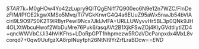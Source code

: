 $START$k+M0gHOw4Yo42zLupry9QlTQgENiff7Q900eo6N9e12n7WZC/FInDezFlM/IPfOE2kgwXMSo5Mvq/Ti7VGkKrwrG4Q4a6EUuZ95aWx5nwJb54bVlAciri9L9O97S0K2T9iR8yrPewI9Ncx7JklJvIFA+URLLUWyvvHr5BL3p0QNk9JH4OLXtWbcuHwof2WbDuMre76Puk6/asqAVt2B1XjkFSwZOj4KlyGVdtliytIZD4+qncWWVbC/Ji34hVlKFhs+LDoRpGPT1hhpmezw5ROaVDcPanpxdx4MxL8vcorqd7+0qw9UufgzXA8rpINuyfph26NtNI9YrZrfLraBDcw==$END$